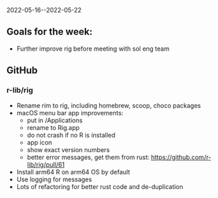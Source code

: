 
2022-05-16--2022-05-22

## Goals for the week:

- Further improve rig before meeting with sol eng team

## GitHub

### r-lib/rig

- Rename rim to rig, including homebrew, scoop, choco packages
- macOS menu bar app improvements:
  * put in /Applications
  * rename to Rig.app
  * do not crash if no R is installed
  * app icon
  * show exact version numbers
  * better error messages, get them from rust:
    https://github.com/r-lib/rig/pull/61
- Install arm64 R on arm64 OS by default
- Use logging for messages
- Lots of refactoring for better rust code and de-duplication
